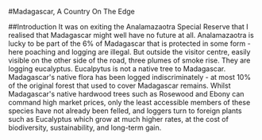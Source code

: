 #Madagascar, A Country On The Edge

##Introduction
It was on exiting the Analamazaotra Special Reserve that I realised that Madagascar might well have no future at all. Analamazaotra is lucky to be part of the 6% of Madagascar that is protected in some form - here poaching and logging are illegal. But outside the visitor centre, easily visible on the other side of the road, three plumes of smoke rise. They are logging eucalyptus.
Eucalpytus is not a native tree to Madagascar. Madagascar's native flora has been logged indiscriminately - at most 10% of the original forest that used to cover Madagascar remains. Whilst Madagascar's native hardwood trees such as Rosewood and Ebony can command high market prices, only the least accessible members of these species have not already been felled, and loggers turn to foreign plants such as Eucalyptus which grow at much higher rates, at the cost of biodiversity, sustainability, and long-term gain.
